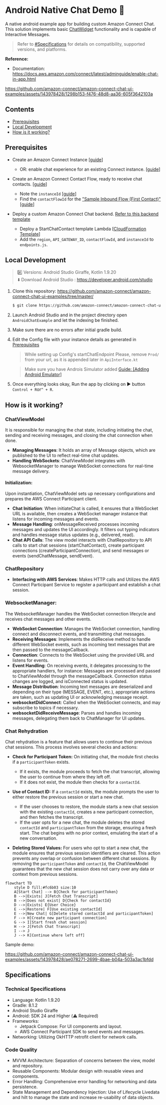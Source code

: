 # Android Native Chat Demo 📱

A native android example app for building custom Amazon Connect Chat. This solution implements basic [ChatWidget](https://docs.aws.amazon.com/connect/latest/adminguide/add-chat-to-website.html) functionality and is capable of Interactive Messages.

> Refer to [#Specifications](#speficications) for details on compatibility, supported versions, and platforms.

**Reference:**

- Documentation: https://docs.aws.amazon.com/connect/latest/adminguide/enable-chat-in-app.html

https://github.com/amazon-connect/amazon-connect-chat-ui-examples/assets/143978428/1298b153-f476-48d8-aa36-605f3642103a

## Contents

- [Prerequisites](#prerequisites)
- [Local Development](#local-development)
- [How is it working?](#how-is-it-working)


## Prerequisites

- Create an Amazon Connect Instance [[guide](https://docs.aws.amazon.com/connect/latest/adminguide/amazon-connect-instances.html)]
    - OR: enable chat experience for an existing Connect instance. [[guide](../../README.md#enabling-chat-in-an-existing-amazon-connect-contact-center)]

- Create an Amazon Connect Contact Flow, ready to receive chat contacts. [[guide](https://docs.aws.amazon.com/connect/latest/adminguide/chat.html)]

    - Note the `instanceId` [[guide](https://docs.aws.amazon.com/connect/latest/adminguide/find-instance-arn.html)]
    - Find the `contactFlowId` for the ["Sample Inbound Flow (First Contact)"](https://docs.aws.amazon.com/connect/latest/adminguide/sample-inbound-flow.html) [[guide](https://docs.aws.amazon.com/connect/latest/adminguide/find-contact-flow-id.html)]

- Deploy a custom Amazon Connect Chat backend. [Refer to this backend template](../../cloudformationTemplates/startChatContactAPI/README.md)

    - Deploy a StartChatContact template Lambda [[CloudFormation Template](https://github.com/amazon-connect/amazon-connect-chat-ui-examples/tree/master/cloudformationTemplates/startChatContactAPI)]
    - Add the `region`, `API_GATEWAY_ID`, `contactFlowId`, and `instanceId` to `endpoints.js`.


## Local Development

> #️⃣ Versions: Android Studio Giraffe, Kotlin 1.9.20
<br>⬇️ Download Android Studio : https://developer.android.com/studio

1. Clone this repository: https://github.com/amazon-connect/amazon-connect-chat-ui-examples/tree/master/
    ```sh
    $ git clone https://github.com/amazon-connect/amazon-connect-chat-ui-examples.git
    ```
2. Launch Android Studio and in the project directory open `AndroidChatExample` and let the indexing be finished.
3. Make sure there are no errors after initial gradle build.
4. Edit the Config file with your instance details as generated in [Prerequisites](#prerequisites)
    > While setting up Config's startChatEndpoint Please, remove `Prod/` from your url, as it is appended later in `ApiInterface.kt`

   > Make sure you have Androis Simulator added [Guide: [Adding Android Emulator]](https://developer.android.com/studio/run/managing-avds)

5. Once everything looks okay, Run the app by clicking on ▶️ button `Control + R`or`^ + R`.

## How is it working?

### ChatViewModel
It is responsible for managing the chat state, including initiating the chat, sending and receiving messages, and closing the chat connection when done.

- **Managing Messages**: It holds an array of Message objects, which are published to the UI to reflect real-time chat updates.
- **Handling WebSockets**: ChatViewModel integrates with WebsocketManager to manage WebSocket connections for real-time message delivery.

#### Initialization:
Upon instantiation, ChatViewModel sets up necessary configurations and prepares the AWS Connect Participant client.
- **Chat Initiation**:
  When initiateChat is called, it ensures that a WebSocket URL is available, then creates a WebSocket manager instance that listens for incoming messages and events.
- **Message Handling**:
  onMessageReceived processes incoming messages and updates the UI accordingly. It filters out typing indicators and handles message status updates (e.g., delivered, read).
- **Chat API Calls**:
  The view model interacts with ChatRepository to API calls to start chat sessions (startChatContact), create participant connections (createParticipantConnection), and send messages or events (sendChatMessage, sendEvent).

### ChatRepository
- **Interfacing with AWS Services**: Makes HTTP calls and Utilizes the AWS Connect Participant Service to register a participant and establish a chat session.

### WebsocketManager:
The WebsocketManager handles the WebSocket connection lifecycle and receives chat messages and other events.

- **WebSocket Connection**:
  Manages the WebSocket connection, handling connect and disconnect events, and transmitting chat messages.
- **Receiving Messages**:
  Implements the didReceive method to handle different WebSocket events, such as incoming text messages that are then passed to the messageCallback.
- **Connection**:
  Connects to the WebSocket using the provided URL and listens for events.
- **Event Handling**:
  On receiving events, it delegates processing to the appropriate handlers, for instance:
  Messages are processed and passed to ChatViewModel through the messageCallback.
  Connection status changes are logged, and isConnected status is updated.
- **Message Distribution**:
  Incoming text messages are deserialized and depending on their type (MESSAGE, EVENT, etc.), appropriate actions are taken, such as updating UI or acknowledging message receipt.
- **websocketDidConnect**: Called when the WebSocket connects, and may subscribe to topics if necessary.
- **websocketDidReceiveMessage**: Parses and handles incoming messages, delegating them back to ChatManager for UI updates.


### Chat Rehydration

Chat rehydration is a feature that allows users to continue their previous chat sessions. This process involves several checks and actions:

- **Check for Participant Token:**
  On initiating chat, the module first checks if a `participantToken` exists.
  - If it exists, the module proceeds to fetch the chat transcript, allowing the user to continue from where they left off.
  - If it does not exist, the module then checks for a `contactId`.

- **Use of Contact ID:**
  If a `contactId` exists, the module prompts the user to either restore the previous session or start a new chat.
  - If the user chooses to restore, the module starts a new chat session with the existing `contactId`, creates a new participant connection, and then fetches the transcript.
  - If the user opts for a new chat, the module deletes the stored `contactId` and `participantToken` from the storage, ensuring a fresh start. The chat begins with no prior context, emulating the start of a new conversation.

- **Deleting Stored Values:**
  For users who opt to start a new chat, the module ensures that previous session identifiers are cleared. This action prevents any overlap or confusion between different chat sessions. By removing the `participantToken` and `contactId`, the ChatViewModel guarantees that the new chat session does not carry over any data or context from previous sessions.

```mermaid
flowchart TD
    style D fill:#fc6b03 size:10
    A[Start Chat] --> B{Check for participantToken}
    B -->|Exists| J[Fetch Chat Transcript]
    B -->|Does not exist| D{Check for contactId}
    D -->|Exists| E{User Choice}
    E -->|Restore| F[Use existing contactId]
    E -->|New Chat| G[Delete stored contactId and participantToken]
    F --> H[Create new participant connection]
    G --> I[Start fresh chat session]
    H --> J[Fetch Chat Transcript]
    I --> J
    J --> K[Continue where left off]
```

Sample demo:

https://github.com/amazon-connect/amazon-connect-chat-ui-examples/assets/143978428/ae078271-2699-4bae-b04a-503a3ac1bfdd

## Specifications

### Technical Specifications

- Language: Kotlin 1.9.20
- Gradle: 8.1.2
- Android Studio Giraffe
- Android: SDK 24 and Higher (⚠️ Required)
- Frameworks:
    - Jetpack Compose: For UI components and layout.
    - AWS Connect Participant SDK to send events and messages.
- Networking: Utilizing OkHTTP retrofit client for network calls.

### Code Quality

- MVVM Architecture: Separation of concerns between the view, model and repository.
- Reusable Components: Modular design with reusable views and components.
- Error Handling: Comprehensive error handling for networking and data persistence.
- State Management and Dependency Injection: Use of Lifecycle Livedata and hilt to manage the state and increase re-usability of data objects.
